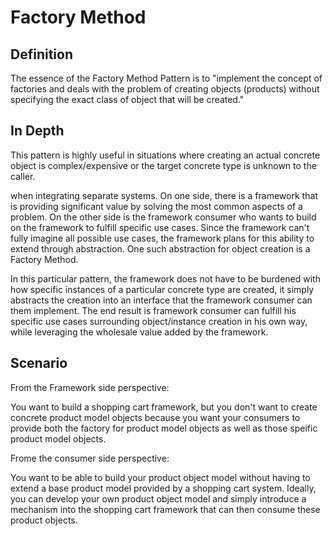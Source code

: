 Factory Method
==============

Definition
----------

The essence of the Factory Method Pattern is to "implement the concept of factories and deals with the problem of creating objects (products) without specifying the exact class of object that will be created."

In Depth
--------

This pattern is highly useful in situations where creating an actual concrete object is complex/expensive or the target concrete type is unknown to the caller.

when integrating separate systems.  On one side, there is a framework that is providing significant value by solving the most common aspects of a problem.  On the other side is the framework consumer who wants to build on the framework to fulfill specific use cases.  Since the framework can't fully imagine all possible use cases, the framework plans for this ability to extend through abstraction.  One such abstraction for object creation is a Factory Method.

In this particular pattern, the framework does not have to be burdened with how specific instances of a particular concrete type are created, it simply abstracts the creation into an interface that the framework consumer can them implement.  The end result is framework consumer can fulfill his specific use cases surrounding object/instance creation in his own way, while leveraging the wholesale value added by the framework.

Scenario
--------

From the Framework side perspective:

You want to build a shopping cart framework, but you don't want to create concrete product model objects because you want your consumers to provide both the factory for product model objects as well as those speific product model objects.

Frome the consumer side perspective:

You want to be able to build your product object model without having to extend a base product model provided by a shopping cart system.  Ideally, you can develop your own product object model and simply introduce a mechanism into the shopping cart framework that can then consume these product objects.